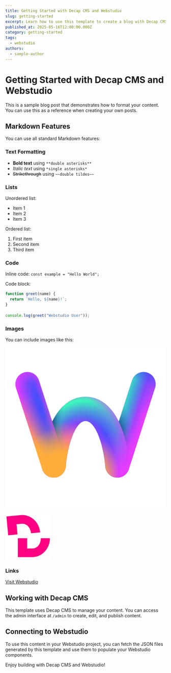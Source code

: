 ```yaml
---
title: Getting Started with Decap CMS and Webstudio
slug: getting-started
excerpt: Learn how to use this template to create a blog with Decap CMS and Webstudio.
published_at: 2025-05-16T12:00:00.000Z
category: getting-started
tags:
  - webstudio
authors:
  - sample-author
---
```


# Getting Started with Decap CMS and Webstudio

This is a sample blog post that demonstrates how to format your content. You can use this as a reference when creating your own posts.

## Markdown Features

You can use all standard Markdown features:

### Text Formatting

- **Bold text** using `**double asterisks**`
- *Italic text* using `*single asterisks*`
- ~~Strikethrough~~ using `~~double tildes~~`

### Lists

Unordered list:
- Item 1
- Item 2
- Item 3

Ordered list:
1. First item
2. Second item
3. Third item

### Code

Inline code: `const example = "Hello World";`

Code block:
```javascript
function greet(name) {
  return `Hello, ${name}!`;
}

console.log(greet("Webstudio User"));
```

### Images

You can include images like this:

![Webstudio Logo](/images/uploads/webstudio.svg)

![Decap CMS Logo](/images/uploads/decap-cms.svg)

### Links

[Visit Webstudio](https://webstudio.is)

## Working with Decap CMS

This template uses Decap CMS to manage your content. You can access the admin interface at `/admin` to create, edit, and publish content.

## Connecting to Webstudio

To use this content in your Webstudio project, you can fetch the JSON files generated by this template and use them to populate your Webstudio components.

Enjoy building with Decap CMS and Webstudio!
